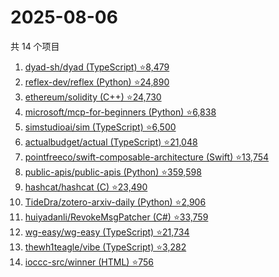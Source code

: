 # 2025-08-06

共 14 个项目

<!-- BEGIN GITHUB -->
<!-- 最后更新时间 2025-08-06 18:12:03 +0800 -->
1. [dyad-sh/dyad (TypeScript) ⭐8,479](https://github.com/dyad-sh/dyad)
1. [reflex-dev/reflex (Python) ⭐24,890](https://github.com/reflex-dev/reflex)
1. [ethereum/solidity (C++) ⭐24,730](https://github.com/ethereum/solidity)
1. [microsoft/mcp-for-beginners (Python) ⭐6,838](https://github.com/microsoft/mcp-for-beginners)
1. [simstudioai/sim (TypeScript) ⭐6,500](https://github.com/simstudioai/sim)
1. [actualbudget/actual (TypeScript) ⭐21,048](https://github.com/actualbudget/actual)
1. [pointfreeco/swift-composable-architecture (Swift) ⭐13,754](https://github.com/pointfreeco/swift-composable-architecture)
1. [public-apis/public-apis (Python) ⭐359,598](https://github.com/public-apis/public-apis)
1. [hashcat/hashcat (C) ⭐23,490](https://github.com/hashcat/hashcat)
1. [TideDra/zotero-arxiv-daily (Python) ⭐2,906](https://github.com/TideDra/zotero-arxiv-daily)
1. [huiyadanli/RevokeMsgPatcher (C#) ⭐33,759](https://github.com/huiyadanli/RevokeMsgPatcher)
1. [wg-easy/wg-easy (TypeScript) ⭐21,734](https://github.com/wg-easy/wg-easy)
1. [thewh1teagle/vibe (TypeScript) ⭐3,282](https://github.com/thewh1teagle/vibe)
1. [ioccc-src/winner (HTML) ⭐756](https://github.com/ioccc-src/winner)
<!-- END GITHUB -->